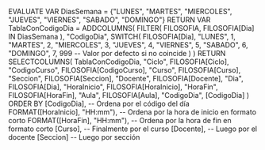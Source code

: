 EVALUATE
VAR DiasSemana = {"LUNES", "MARTES", "MIERCOLES", "JUEVES", "VIERNES", "SABADO", "DOMINGO"}
RETURN
    VAR TablaConCodigoDia = 
        ADDCOLUMNS(
            FILTER(
                FILOSOFIA,
                FILOSOFIA[Dia] IN DiasSemana
            ),
            "CodigoDia", 
            SWITCH(
                FILOSOFIA[Dia],
                "LUNES", 1,
                "MARTES", 2,
                "MIERCOLES", 3,
                "JUEVES", 4,
                "VIERNES", 5,
                "SABADO", 6,
                "DOMINGO", 7,
                999 -- Valor por defecto si no coincide
            )
        )
    RETURN
    SELECTCOLUMNS(
        TablaConCodigoDia,
        "Ciclo", FILOSOFIA[Ciclo],
        "CodigoCurso", FILOSOFIA[CodigoCurso],
        "Curso", FILOSOFIA[Curso],
        "Seccion", FILOSOFIA[Seccion],
        "Docente", FILOSOFIA[Docente],
        "Dia", FILOSOFIA[Dia],
        "HoraInicio", FILOSOFIA[HoraInicio],
        "HoraFin", FILOSOFIA[HoraFin],
        "Aula", FILOSOFIA[Aula],
        "CodigoDia", [CodigoDia]
    )
ORDER BY
    [CodigoDia],                        -- Ordena por el código del día
    FORMAT([HoraInicio], "HH:mm"),      -- Ordena por la hora de inicio en formato corto
    FORMAT([HoraFin], "HH:mm"),		    -- Ordena por la hora de fin en formato corto
	[Curso],                            -- Finalmente por el curso
	[Docente],                          -- Luego por el docente
	[Seccion]							-- Luego por sección